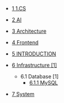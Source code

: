  - [1 1.CS](/1.CS/README.md)
    
  - [2 AI](/AI/README.md)
    
  - [3 Architecture](/Architecture/README.md)
    
  - [4 Frontend](/Frontend/README.md)
    
  - [5 INTRODUCTION](/INTRODUCTION.md)
  - [6 Infrastructure [1]](/Infrastructure/README.md)
    - 6.1 Database [1]
      - [6.1.1 MySQL](/Infrastructure/Database/MySQL.md)
  - [7 System](/System/README.md)
    
